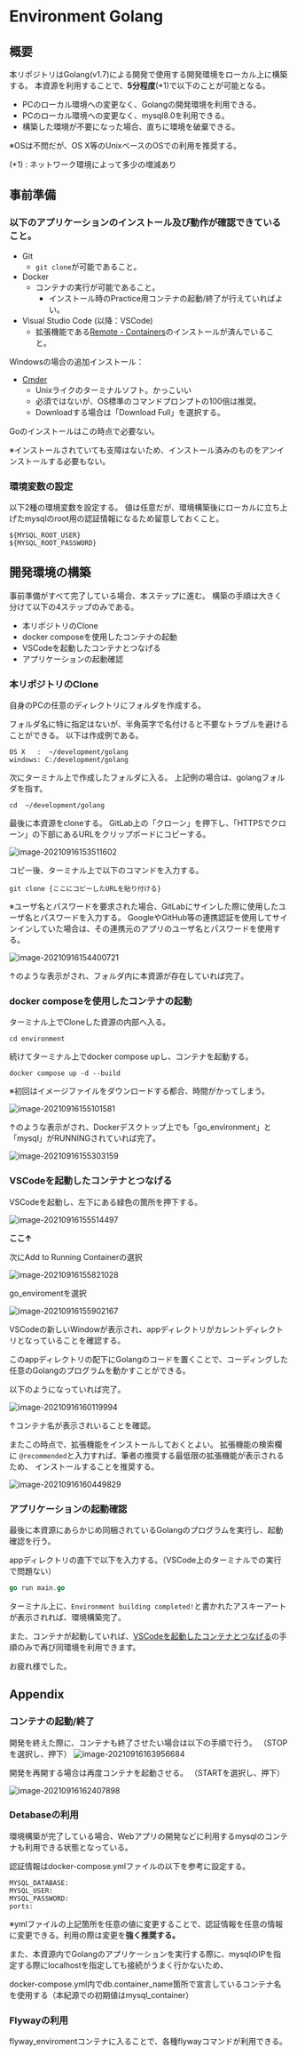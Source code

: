 # Environment Golang


## 概要


本リポジトリはGolang(v1.7)による開発で使用する開発環境をローカル上に構築する。
本資源を利用することで、**5分程度**(*1)で以下のことが可能となる。

- PCのローカル環境への変更なく、Golangの開発環境を利用できる。
- PCのローカル環境への変更なく、mysql8.0を利用できる。
- 構築した環境が不要になった場合、直ちに環境を破棄できる。

※OSは不問だが、OS X等のUnixベースのOSでの利用を推奨する。

(*1) : ネットワーク環境によって多少の増減あり

## 事前準備


### 以下のアプリケーションのインストール及び動作が確認できていること。

- Git
  - `git clone`が可能であること。
- Docker
  - コンテナの実行が可能であること。
    - インストール時のPractice用コンテナの起動/終了が行えていればよい。
- Visual Studio Code (以降：VSCode)
  - 拡張機能である[Remote - Containers](https://marketplace.visualstudio.com/items?itemName=ms-vscode-remote.remote-containers)のインストールが済んでいること。


Windowsの場合の追加インストール：

- [Cmder](https://cmder.net/)
  - Unixライクのターミナルソフト。かっこいい
  - 必須ではないが、OS標準のコマンドプロンプトの100倍は推奨。
  - Downloadする場合は「Download Full」を選択する。

Goのインストールはこの時点で必要ない。

※インストールされていても支障はないため、インストール済みのものをアンインストールする必要もない。



### 環境変数の設定

以下2種の環境変数を設定する。
値は任意だが、環境構築後にローカルに立ち上げたmysqlのroot用の認証情報になるため留意しておくこと。

```
${MYSQL_ROOT_USER}
${MYSQL_ROOT_PASSWORD}
```



## 開発環境の構築


事前準備がすべて完了している場合、本ステップに進む。
構築の手順は大きく分けて以下の4ステップのみである。

- 本リポジトリのClone
- docker composeを使用したコンテナの起動
- VSCodeを起動したコンテナとつなげる
- アプリケーションの起動確認



### 本リポジトリのClone

自身のPCの任意のディレクトリにフォルダを作成する。

フォルダ名に特に指定はないが、半角英字で名付けると不要なトラブルを避けることができる。
以下は作成例である。

```shell
OS X   :  ~/development/golang
windows: C:/development/golang
```

次にターミナル上で作成したフォルダに入る。
上記例の場合は、golangフォルダを指す。

```shell
cd  ~/development/golang
```

最後に本資源をcloneする。
GitLab上の「クローン」を押下し、「HTTPSでクローン」の下部にあるURLをクリップボードにコピーする。

![image-20210916153511602](https://gitlab.com/poc-private-only/go-poc/environment/-/raw/assets/typora-user-images/image-20210916153511602.png)

コピー後、ターミナル上で以下のコマンドを入力する。

```shell
git clone {ここにコピーしたURLを貼り付ける}
```

※ユーザ名とパスワードを要求された場合、GitLabにサインした際に使用したユーザ名とパスワードを入力する。
GoogleやGitHub等の連携認証を使用してサインインしていた場合は、その連携元のアプリのユーザ名とパスワードを使用する。

![image-20210916154400721](https://gitlab.com/poc-private-only/go-poc/environment/-/raw/assets/typora-user-images/image-20210916154400721.png)

↑のような表示がされ、フォルダ内に本資源が存在していれば完了。



### docker composeを使用したコンテナの起動

ターミナル上でCloneした資源の内部へ入る。

```shell
cd environment
```

続けてターミナル上でdocker compose upし、コンテナを起動する。

```shell
docker compose up -d --build
```

※初回はイメージファイルをダウンロードする都合、時間がかってしまう。

![image-20210916155101581](https://gitlab.com/poc-private-only/go-poc/environment/-/raw/assets/typora-user-images/image-20210916155101581.png)

↑のような表示がされ、Dockerデスクトップ上でも「go_environment」と「mysql」がRUNNINGされていれば完了。

![image-20210916155303159](https://gitlab.com/poc-private-only/go-poc/environment/-/raw/assets/typora-user-images/image-20210916155303159.png)



### VSCodeを起動したコンテナとつなげる

VSCodeを起動し、左下にある緑色の箇所を押下する。

![image-20210916155514497](https://gitlab.com/poc-private-only/go-poc/environment/-/raw/assets/typora-user-images/image-20210916155514497.png)

**ここ↑**

次にAdd to Running Containerの選択

![image-20210916155821028](https://gitlab.com/poc-private-only/go-poc/environment/-/raw/assets/typora-user-images/image-20210916155821028.png)

go_enviromentを選択

![image-20210916155902167](https://gitlab.com/poc-private-only/go-poc/environment/-/raw/assets/typora-user-images/image-20210916155902167.png)

VSCodeの新しいWindowが表示され、appディレクトリがカレントディレクトリとなっていることを確認する。

このappディレクトリの配下にGolangのコードを置くことで、コーディングした任意のGolangのプログラムを動かすことができる。

以下のようになっていれば完了。

![image-20210916160119994](https://gitlab.com/poc-private-only/go-poc/environment/-/raw/assets/typora-user-images/image-20210916160119994.png)

↑コンテナ名が表示されいることを確認。

またこの時点で、拡張機能をインストールしておくとよい。
拡張機能の検索欄に `@recommended`と入力すれば、筆者の推奨する最低限の拡張機能が表示されるため、
インストールすることを推奨する。

![image-20210916160449829](https://gitlab.com/poc-private-only/go-poc/environment/-/raw/assets/typora-user-images/image-20210916160449829.png)



### アプリケーションの起動確認

最後に本資源にあらかじめ同梱されているGolangのプログラムを実行し、起動確認を行う。

appディレクトリの直下で以下を入力する。（VSCode上のターミナルでの実行で問題ない）

```go
go run main.go
```

ターミナル上に、`Environment building completed!`と書かれたアスキーアートが表示されれば、環境構築完了。

また、コンテナが起動していれば、[VSCodeを起動したコンテナとつなげる](https://gitlab.com/poc-private-only/go-poc/environment#vscode%E3%82%92%E8%B5%B7%E5%8B%95%E3%81%97%E3%81%9F%E3%82%B3%E3%83%B3%E3%83%86%E3%83%8A%E3%81%A8%E3%81%A4%E3%81%AA%E3%81%92%E3%82%8B)の手順のみで再び同環境を利用できます。

お疲れ様でした。


## Appendix


### コンテナの起動/終了

開発を終えた際に、コンテナも終了させたい場合は以下の手順で行う。
（STOPを選択し、押下）
![image-20210916163956684](https://gitlab.com/poc-private-only/go-poc/environment/-/raw/assets/typora-user-images/image-20210916163956684.png)

開発を再開する場合は再度コンテナを起動させる。
（STARTを選択し、押下）

![image-20210916162407898](https://gitlab.com/poc-private-only/go-poc/environment/-/raw/assets/typora-user-images/image-20210916162407898.png)



### Detabaseの利用

環境構築が完了している場合、Webアプリの開発などに利用するmysqlのコンテナも利用できる状態となっている。

認証情報はdocker-compose.ymlファイルの以下を参考に設定する。

```
MYSQL_DATABASE:
MYSQL_USER:
MYSQL_PASSWORD:
ports:
```

※ymlファイルの上記箇所を任意の値に変更することで、認証情報を任意の情報に変更できる。利用の際は変更を**強く推奨する。**

また、本資源内でGolangのアプリケーションを実行する際に、mysqlのIPを指定する際にlocalhostを指定しても接続がうまく行かないため、

docker-compose.yml内でdb.container_name箇所で宣言しているコンテナ名を使用する（本紀源での初期値はmysql_container）

### Flywayの利用

flyway_enviromentコンテナに入ることで、各種flywayコマンドが利用できる。
